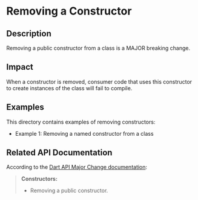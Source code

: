 # Removing a Constructor

## Description
Removing a public constructor from a class is a MAJOR breaking change.

## Impact
When a constructor is removed, consumer code that uses this constructor to create instances of the class will fail to compile.

## Examples
This directory contains examples of removing constructors:
- Example 1: Removing a named constructor from a class

## Related API Documentation
According to the [Dart API Major Change documentation](../../api_major_change.md):
> **Constructors:**
> - Removing a public constructor.
